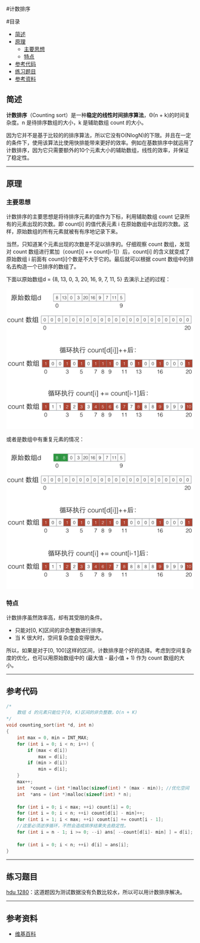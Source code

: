#计数排序

#目录
  - [简述](#简述)
  - [原理](#原理)
  	- [主要思想](#主要思想)
  	- [特点](#特点)
  - [参考代码](#参考代码)
  - [练习题目](#练习题目)
  - [参考资料](#参考资料)
  
  
## 简述
  **计数排序**（Counting sort）是一种**稳定的线性时间排序算法**，Θ(n + k)的时间复杂度。n 是待排序数组的大小，k 是辅助数组 count 的大小。
  
  因为它并不是基于比较的的排序算法，所以它没有O(NlogN)的下限。并且在一定的条件下，使用该算法比使用快排能带来更好的效率。例如在基数排序中就运用了计数排序，因为它只需要额外的10个元素大小的辅助数组，线性的效率，并保证了稳定性。

---

## 原理
### 主要思想
  计数排序的主要思想是将待排序元素的值作为下标，利用辅助数组 count 记录所有的元素出现的次数。即 count[i] 的值代表元素 i 在原始数组中出现的次数。这样，原始数组的所有元素就被有有序地记录下来。
  
  当然，只知道某个元素出现的次数是不足以排序的。仔细观察 count 数组，发现对 count 数组进行累加（count[i] += count[i-1]）后，count[i] 的含义就变成了原始数组 i 前面有 count[i]个数是不大于它的。最后就可以根据 count 数组中的排名去构造一个已排序的数组了。
  
  下面以原始数组d = {8, 13, 0, 3, 20, 16, 9, 7, 11, 5} 去演示上述的过程：
  
  ![](./img/counting_sort/counting_sort.001.jpg)

  或者是数组中有重复元素的情况：
  
  ![](./img/counting_sort/counting_sort.002.jpg)
  
 
### 特点
  计数排序虽然效率高，却有其受限的条件。
  
  - 只能对[0, K]区间的非负整数进行排序。
  - 当 K 很大时，空间复杂度会变得很大。
  
所以，如果是对于[0, 100]这样的区间，计数排序是个好的选择。考虑到空间复杂度的优化，也可以用原始数组中的 (最大值 - 最小值 + 1) 作为 count 数组的大小。

---

## 参考代码

``` c++
/*
	数组 d 的元素只能位于[0, K)区间的非负整数，O(n + K)
*/
void counting_sort(int *d, int n)
{
	int max = 0, min = INT_MAX;
	for (int i = 0; i < n; i++) {
		if (max < d[i])
			max = d[i];
		if (min > d[i])
			min = d[i];
	}
	max++;
	int  *count = (int *)malloc(sizeof(int) * (max - min)); //优化空间
	int  *ans = (int *)malloc(sizeof(int) * n);
	
	for (int i = 0; i < max; ++i) count[i] = 0;
	for (int i = 0; i < n; ++i) count[d[i] - min]++;
	for (int i = 1; i < max; ++i) count[i] += count[i - 1];
	//这里必须逆序循环，不然会造成排序结果失去稳定性。
	for (int i = n - 1; i >= 0; --i) ans[ --count[d[i]- min] ] = d[i];
	
	for (int i = 0; i < n; ++i) d[i] = ans[i]; 
}
```
---

## 练习题目
[hdu 1280](http://acm.hdu.edu.cn/showproblem.php?pid=1280)：这道题因为测试数据没有负数比较水，所以可以用计数排序解决。

---

## 参考资料
- [维基百科](https://en.wikipedia.org/wiki/Counting_sort)
